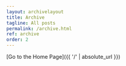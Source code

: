 ```yaml
---
layout: archivelayout
title: Archive
tagline: All posts
permalink: /archive.html
ref: archive
order: 2
---
```



[Go to the Home Page]({{ '/' | absolute_url }})

